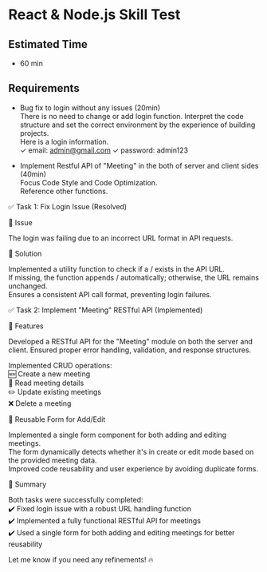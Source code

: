 # React & Node.js Skill Test

## Estimated Time

- 60 min

## Requirements

- Bug fix to login without any issues (20min) <br/>
  There is no need to change or add login function.
  Interpret the code structure and set the correct environment by the experience of building projects. <br/>
  Here is a login information. <br/>
  ✓ email: admin@gmail.com  ✓ password: admin123

- Implement Restful API of "Meeting" in the both of server and client sides (40min)<br/>
  Focus Code Style and Code Optimization. <br/>
  Reference other functions.



✅ Task 1: Fix Login Issue (Resolved)

🔹 Issue

The login was failing due to an incorrect URL format in API requests.

🔹 Solution

Implemented a utility function to check if a / exists in the API URL.<br/>
If missing, the function appends / automatically; otherwise, the URL remains unchanged.<br/>
Ensures a consistent API call format, preventing login failures.<br/>


✅ Task 2: Implement "Meeting" RESTful API (Implemented)

🔹 Features

Developed a RESTful API for the "Meeting" module on both the server and client.
Ensured proper error handling, validation, and response structures.

Implemented CRUD operations:<br/>
🆕 Create a new meeting<br/>
📖 Read meeting details<br/>
✏️ Update existing meetings<br/>
❌ Delete a meeting<br/>

🔹 Reusable Form for Add/Edit

Implemented a single form component for both adding and editing meetings.<br/>
The form dynamically detects whether it's in create or edit mode based on the provided meeting data.<br/>
Improved code reusability and user experience by avoiding duplicate forms.<br/>

🚀 Summary

Both tasks were successfully completed:<br/>
✔️ Fixed login issue with a robust URL handling function<br/>
✔️ Implemented a fully functional RESTful API for meetings<br/>
✔️ Used a single form for both adding and editing meetings for better reusability<br/>

Let me know if you need any refinements! 🔥